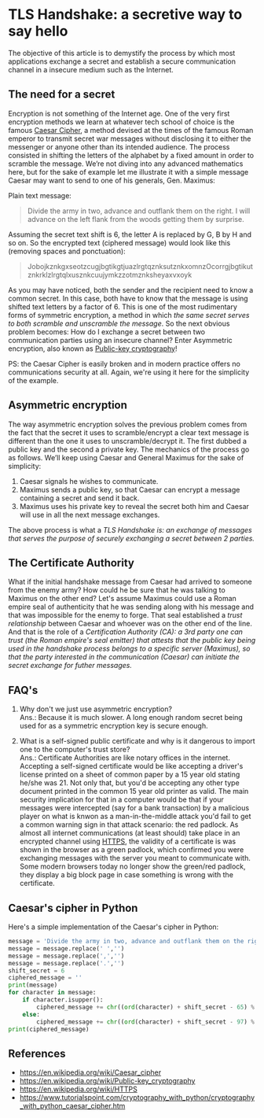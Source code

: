# TLS Handshake: a secretive way to say hello
The objective of this article is to demystify the process by which most applications exchange a secret and establish a secure communication channel in a insecure medium such as the Internet.

## The need for a secret
Encryption is not something of the Internet age. One of the very first encryption methods we learn at whatever tech school of choice is the famous [Caesar Cipher](https://en.wikipedia.org/wiki/Caesar_cipher), a method devised at the times of the famous Roman emperor to transmit secret war messages without disclosing it to either the messenger or anyone other than its intended audience. The process consisted in shifting the letters of the alphabet by a fixed amount in order to scramble the message. We’re not diving into any advanced mathematics here, but for the sake of example let me illustrate it with a simple message Caesar may want to send to one of his generals, Gen. Maximus:

Plain text message:  
> Divide the army in two, advance and outflank them on the right. I will advance on the left flank from the woods getting them by surprise.

Assuming the secret text shift is 6, the letter A is replaced by G, B by H and so on. So the encrypted text (ciphered message) would look like this (removing spaces and ponctuation):  
> JobojkznkgxseotzcugjbgtikgtjuazlrgtqznksutznkxomnzOcorrgjbgtikutznkrklzlrgtqlxusznkcuujymkzzotmznksheyaxvxoyk

As you may have noticed, both the sender and the recipient need to know a common secret. In this case, both have to know that the message is using shifted text letters by a factor of 6. This is one of the most rudimentary forms of symmetric encryption, a method in which *the same secret serves to both scramble and unscramble the message*. So the next obvious problem becomes: How do I exchange a secret between two communication parties using an insecure channel? Enter Asymmetric encryption, also known as [Public-key cryptography](https://en.wikipedia.org/wiki/Public-key_cryptography)!

PS: the Caesar Cipher is easily broken and in modern practice offers no communications security at all. Again, we're using it here for the simplicity of the example.

## Asymmetric encryption
The way asymmetric encryption solves the previous problem comes from the fact that the secret it uses to scramble/encrypt a clear text message is different than the one it uses to unscramble/decrypt it. The first dubbed a public key and the second a private key. The mechanics of the process go as follows. We’ll keep using Caesar and General Maximus for the sake of simplicity:
1. Caesar signals he wishes to communicate.
2. Maximus sends a public key, so that Caesar can encrypt a message containing a secret and send it back.
3. Maximus uses his private key to reveal the secret both him and Caesar will use in all the next message exchanges.

The above process is what a *TLS Handshake is: an exchange of messages that serves the purpose of securely exchanging a secret between 2 parties.*

## The Certificate Authority
What if the initial handshake message from Caesar had arrived to someone from the enemy army? How could he be sure that he was talking to Maximus on the other end? Let's assume Maximus could use a Roman empire seal of authenticity that he was sending along with his message and that was impossible for the enemy to forge. That seal established a *trust relationship* between Caesar and whoever was on the other end of the line. And that is the role of a *Certification Authority (CA): a 3rd party one can trust (the Roman empire's seal emitter) that attests that the public key being used in the handshake process belongs to a specific server (Maximus), so that the party interested in the communication (Caesar) can initiate the secret exchange for futher messages.*

## FAQ's
1. Why don't we just use asymmetric encryption?  
Ans.: Because it is much slower. A long enough random secret being used for as a symmetric encryption key is secure enough.

2. What is a self-signed public certificate and why is it dangerous to import one to the computer's trust store?  
Ans.: Certificate Authorities are like notary offices in the internet. Accepting a self-signed certificate would be like accepting a driver's license printed on a sheet of common paper by a 15 year old stating he/she was 21. Not only that, but you'd be accepting any other type document printed in the common 15 year old printer as valid. The main security implication for that in a computer would be that if your messages were intercepted (say for a bank transaction) by a malicious player on what is knwon as a man-in-the-middle attack you'd fail to get a common warning sign in that attack scenario: the red padlock. As almost all internet communications (at least should) take place in an encrypted channel using [HTTPS](https://en.wikipedia.org/wiki/HTTPS), the validity of a certificate is was shown in the browser as a green padlock, which confirmed you were exchanging messages with the server you meant to communicate with. Some modern browsers today no longer show the green/red padlock, they display a big block page in case something is wrong with the certificate.

## Caesar's cipher in Python
Here's a simple implementation of the Caesar's cipher in Python:
```python
message = 'Divide the army in two, advance and outflank them on the right. I will advance on the left flank from the woods getting them by surprise.'
message = message.replace(' ','')
message = message.replace(',','')
message = message.replace('.','')
shift_secret = 6
ciphered_message = ''
print(message)
for character in message:
    if character.isupper():
        ciphered_message += chr((ord(character) + shift_secret - 65) % 26 + 65)
    else:
        ciphered_message += chr((ord(character) + shift_secret - 97) % 26 + 97)
print(ciphered_message)
```

## References
* https://en.wikipedia.org/wiki/Caesar_cipher
* https://en.wikipedia.org/wiki/Public-key_cryptography
* https://en.wikipedia.org/wiki/HTTPS
* https://www.tutorialspoint.com/cryptography_with_python/cryptography_with_python_caesar_cipher.htm